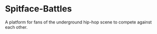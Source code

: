 # Spitface-Battles
A platform for fans of the underground hip-hop scene to compete against each other.
